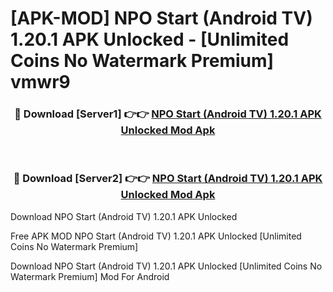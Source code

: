# [APK-MOD] NPO Start (Android TV) 1.20.1 APK Unlocked - [Unlimited Coins No Watermark Premium] vmwr9



<div align="center">
<h3>🔴 Download [Server1] 👉👉 <a href="https://momento.my/?title=NPO_Start_(Android_TV)_1.20.1_APK_Unlocked">NPO Start (Android TV) 1.20.1 APK Unlocked Mod Apk</a></h3><br>

<h3>🔴 Download [Server2] 👉👉 <a href="https://momento.my/?title=NPO_Start_(Android_TV)_1.20.1_APK_Unlocked">NPO Start (Android TV) 1.20.1 APK Unlocked Mod Apk</a></h3>
</div>



Download NPO Start (Android TV) 1.20.1 APK Unlocked 

Free APK MOD NPO Start (Android TV) 1.20.1 APK Unlocked [Unlimited Coins No Watermark Premium]

Download NPO Start (Android TV) 1.20.1 APK Unlocked [Unlimited Coins No Watermark Premium] Mod For Android
